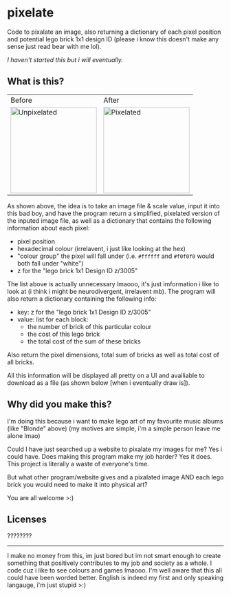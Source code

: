 # pixelate
Code to pixalate an image, also returning a dictionary of each pixel position and potential lego brick 1x1 design ID (please i know this doesn't make any sense just read bear with me lol).

_I haven't started this but i will eventually._

[//]: # (what)

What is this?
-------------
<table>
  <tr>
    <td>Before</td>
    <td>After</td>
  </tr>
  <tr>
    <td><img width="200" alt="Unpixelated" src="https://github.com/bigoa-gach/useless_images/blob/main/blonde.jpeg"></td>
    <td><img width="200" alt="Pixelated" src="https://github.com/bigoa-gach/useless_images/blob/main/blonde_pixel.png"></td>
  </tr>
</table>

As shown above, the idea is to take an image file & scale value, input it into this bad boy, and have the program return a simplified, pixelated version of the inputed image file, as well as a dictionary that contains the following information about each pixel:
- pixel position
- hexadecimal colour (irrelavent, i just like looking at the hex)
- "colour group" the pixel will fall under (i.e. `#ffffff` and `#f0f0f0` would both fall under "white")
- z for the "lego brick 1x1 Design ID z/3005"
  
The list above is actually unnecessary lmaooo, it's just imformation i like to look at (i think i might be neurodivergent, irrelavent mb). The program will also return a dictionary containing the following info:
- key: z for the "lego brick 1x1 Design ID z/3005"
- value: list for each block:
  - the number of brick of this particular colour
  - the cost of this lego brick
  - the total cost of the sum of these bricks

Also return the pixel dimensions, total sum of bricks as well as total cost of all bricks.

All this information will be displayed all pretty on a UI and availiable to download as a file (as shown below [when i eventually draw is]).
  
[//]: # (end what)


[//]: # (why)

Why did you make this?
----------------------
I'm doing this because i want to make lego art of my favourite music albums (like "Blonde" above) (my motives are simple, i'm a simple person leave me alone lmao)

Could I have just searched up a website to pixalate my images for me? Yes i could have.
Does making this program make my job harder? Yes it does. This project is literally a waste of everyone's time.

But what other program/website gives and a pixalated image AND each lego brick you would need to make it into physical art?

You are all welcome >:)

[//]: # (end why)

## Licenses
????????

----
I make no money from this, im just bored but im not smart enough to create something that positively contributes to my job and society as a whole. I code cuz i like to see colours and games lmaooo.
I'm well aware that this all could have been worded better. English is indeed my first and only speaking langauge, i'm just stupid >:)
